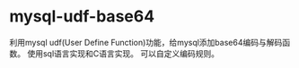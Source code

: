 # mysql-udf-base64
利用mysql udf(User Define Function)功能，给mysql添加base64编码与解码函数。
使用sql语言实现和C语言实现。
可以自定义编码规则。
